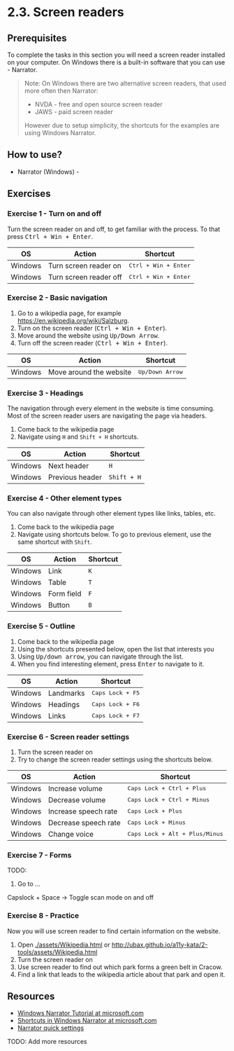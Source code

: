 # 2.3. Screen readers

## Prerequisites

To complete the tasks in this section you will need a screen reader installed on your computer. On Windows there is a built-in software that you can use - Narrator.

> Note:
> On Windows there are two alternative screen readers, that used more often then Narrator:
>
> - NVDA - free and open source screen reader
> - JAWS - paid screen reader
>
> However due to setup simplicity, the shortcuts for the examples are using Windows Narrator.

## How to use?

- Narrator (Windows) -

## Exercises

### Exercise 1 - Turn on and off

Turn the screen reader on and off, to get familiar with the process. To that press <kbd>Ctrl + Win + Enter</kbd>.

| OS      | Action                 | Shortcut             |
| ------- | ---------------------- | -------------------- |
| Windows | Turn screen reader on  | <kbd>Ctrl + Win + Enter</kbd> |
| Windows | Turn screen reader off | <kbd>Ctrl + Win + Enter</kbd> |

### Exercise 2 - Basic navigation

1. Go to a wikipedia page, for example https://en.wikipedia.org/wiki/Salzburg.
2. Turn on the screen reader (<kbd>Ctrl + Win + Enter</kbd>).
3. Move around the website using <kbd>Up/Down Arrow</kbd>.
4. Turn off the screen reader (<kbd>Ctrl + Win + Enter</kbd>).

| OS      | Action                  | Shortcut        |
| ------- | ----------------------- | --------------- |
| Windows | Move around the website | <kbd>Up/Down Arrow</kbd> |

### Exercise 3 - Headings

The navigation through every element in the website is time consuming. Most of the screen reader users are navigating the page via headers.

1. Come back to the wikipedia page
2. Navigate using `H` and `Shift + H` shortcuts.

| OS      | Action          | Shortcut    |
| ------- | --------------- | ----------- |
| Windows | Next header     | `H`         |
| Windows | Previous header | `Shift + H` |

### Exercise 4 - Other element types

You can also navigate through other element types like links, tables, etc.

1. Come back to the wikipedia page
2. Navigate using shortcuts below. To go to previous element, use the same shortcut with `Shift`.

| OS      | Action     | Shortcut |
| ------- | ---------- | -------- |
| Windows | Link       | `K`      |
| Windows | Table      | `T`      |
| Windows | Form field | `F`      |
| Windows | Button     | `B`      |

### Exercise 5 - Outline

1. Come back to the wikipedia page
2. Using the shortcuts presented below, open the list that interests you
3. Using <kbd>Up/down arrow</kbd>, you can navigate through the list.
4. When you find interesting element, press <kbd>Enter</kbd> to navigate to it.

| OS      | Action    | Shortcut         |
| ------- | --------- | ---------------- |
| Windows | Landmarks | <kbd>Caps Lock + F5</kbd> |
| Windows | Headings  | <kbd>Caps Lock + F6</kbd> |
| Windows | Links     | <kbd>Caps Lock + F7</kbd> |

### Exercise 6 - Screen reader settings

1. Turn the screen reader on
2. Try to change the screen reader settings using the shortcuts below.

| OS      | Action               | Shortcut                       |
| ------- | -------------------- | ------------------------------ |
| Windows | Increase volume      | <kbd>Caps Lock + Ctrl + Plus</kbd>      |
| Windows | Decrease volume      | <kbd>Caps Lock + Ctrl + Minus</kbd>     |
| Windows | Increase speech rate | <kbd>Caps Lock + Plus</kbd>             |
| Windows | Decrease speech rate | <kbd>Caps Lock + Minus</kbd>            |
| Windows | Change voice         | <kbd>Caps Lock + Alt + Plus/Minus</kbd> |

### Exercise 7 - Forms

TODO:

1. Go to
   ...

Capslock + Space -> Toggle scan mode on and off

### Exercise 8 - Practice

Now you will use screen reader to find certain information on the website.

1. Open [./assets/Wikipedia.html](./assets/Wikipedia.html) or http://ubax.github.io/a11y-kata/2-tools/assets/Wikipedia.html
2. Turn the screen reader on
3. Use screen reader to find out which park forms a green belt in Cracow.
4. Find a link that leads to the wikipedia article about that park and open it.

## Resources

- [Windows Narrator Tutorial at microsoft.com](https://support.microsoft.com/en-us/windows/complete-guide-to-narrator-e4397a0d-ef4f-b386-d8ae-c172f109bdb1#WindowsVersion=Windows_11)
- [Shortcuts in Windows Narrator at microsoft.com](https://support.microsoft.com/en-us/windows/chapter-3-using-scan-mode-7b2af804-5a2f-90fd-b0e0-672f7cbbf2da#WindowsVersion=Windows_11)
- [Narrator quick settings](https://support.microsoft.com/en-us/windows/chapter-2-narrator-basics-5ff4591e-7b6d-245e-c95d-ce83c0a1a8d4#WindowsVersion=Windows_11:~:text=Common%20Narrator%20Commands%C2%A0)

TODO: Add more resources

